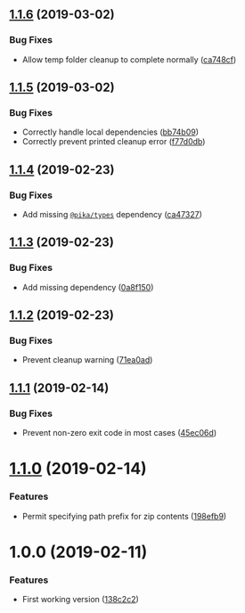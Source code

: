 ## [1.1.6](https://github.com/ryaninvents/plugin-bundle-dependencies/compare/v1.1.5...v1.1.6) (2019-03-02)


### Bug Fixes

* Allow temp folder cleanup to complete normally ([ca748cf](https://github.com/ryaninvents/plugin-bundle-dependencies/commit/ca748cf))

## [1.1.5](https://github.com/ryaninvents/plugin-bundle-dependencies/compare/v1.1.4...v1.1.5) (2019-03-02)


### Bug Fixes

* Correctly handle local dependencies ([bb74b09](https://github.com/ryaninvents/plugin-bundle-dependencies/commit/bb74b09))
* Correctly prevent printed cleanup error ([f77d0db](https://github.com/ryaninvents/plugin-bundle-dependencies/commit/f77d0db))

## [1.1.4](https://github.com/ryaninvents/plugin-bundle-dependencies/compare/v1.1.3...v1.1.4) (2019-02-23)


### Bug Fixes

* Add missing [`@pika/types`](https://github.com/pikapkg/builders/tree/master/packages/types) dependency ([ca47327](https://github.com/ryaninvents/plugin-bundle-dependencies/commit/ca47327))

## [1.1.3](https://github.com/ryaninvents/plugin-bundle-dependencies/compare/v1.1.2...v1.1.3) (2019-02-23)


### Bug Fixes

* Add missing dependency ([0a8f150](https://github.com/ryaninvents/plugin-bundle-dependencies/commit/0a8f150))

## [1.1.2](https://github.com/ryaninvents/plugin-bundle-dependencies/compare/v1.1.1...v1.1.2) (2019-02-23)


### Bug Fixes

* Prevent cleanup warning ([71ea0ad](https://github.com/ryaninvents/plugin-bundle-dependencies/commit/71ea0ad))

## [1.1.1](https://github.com/ryaninvents/plugin-bundle-dependencies/compare/v1.1.0...v1.1.1) (2019-02-14)


### Bug Fixes

* Prevent non-zero exit code in most cases ([45ec06d](https://github.com/ryaninvents/plugin-bundle-dependencies/commit/45ec06d))

# [1.1.0](https://github.com/ryaninvents/plugin-bundle-dependencies/compare/v1.0.0...v1.1.0) (2019-02-14)


### Features

* Permit specifying path prefix for zip contents ([198efb9](https://github.com/ryaninvents/plugin-bundle-dependencies/commit/198efb9))

# 1.0.0 (2019-02-11)


### Features

* First working version ([138c2c2](https://github.com/ryaninvents/plugin-bundle-dependencies/commit/138c2c2))
